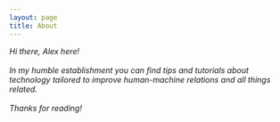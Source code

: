 ```yaml
---
layout: page
title: About
---
```


<p><i>Hi there, Alex here!<br><br>
In my humble establishment you can find tips and tutorials about technology tailored to improve human-machine relations and all things related.<br><br>
Thanks for reading!
</i></p>
